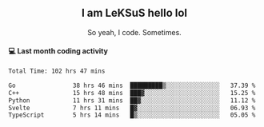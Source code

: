 <h2 align="center">I am LeKSuS hello lol</h2>
<p align="center">So yeah, I code. Sometimes.</p>

#### :computer: Last month coding activity
<!--START_SECTION:waka-->

```txt
Total Time: 102 hrs 47 mins

Go                38 hrs 46 mins  █████████▒░░░░░░░░░░░░░░░   37.39 %
C++               15 hrs 48 mins  ███▓░░░░░░░░░░░░░░░░░░░░░   15.25 %
Python            11 hrs 31 mins  ██▓░░░░░░░░░░░░░░░░░░░░░░   11.12 %
Svelte            7 hrs 11 mins   █▓░░░░░░░░░░░░░░░░░░░░░░░   06.93 %
TypeScript        5 hrs 14 mins   █▒░░░░░░░░░░░░░░░░░░░░░░░   05.05 %
```

<!--END_SECTION:waka-->
